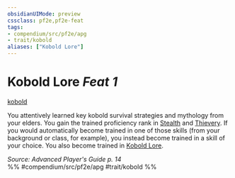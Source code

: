 ```yaml
---
obsidianUIMode: preview
cssclass: pf2e,pf2e-feat
tags:
- compendium/src/pf2e/apg
- trait/kobold
aliases: ["Kobold Lore"]
---
```

# Kobold Lore  *Feat 1*  
[kobold](kobold-b1.md "Kobold Ancestry & Heritage Trait")  


You attentively learned key kobold survival strategies and mythology from your elders. You gain the trained proficiency rank in [Stealth](skills.md#Stealth) and [Thievery](skills.md#Thievery). If you would automatically become trained in one of those skills (from your background or class, for example), you instead become trained in a skill of your choice. You also become trained in [Kobold Lore](skills.md#Lore).

*Source: Advanced Player's Guide p. 14*  
%% #compendium/src/pf2e/apg #trait/kobold %%